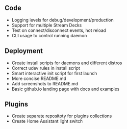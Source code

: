 ## Code
- Logging levels for debug/development/production
- Support for multiple Stream Decks
- Test on connect/disconnect events, hot reload
- CLI usage to control running daemon

## Deployment
- Create install scripts for daemons and different distros
- Correct udev rules in install script
- Smart interactive init script for first launch
- More concise README.md
- Add screenshots to README.md
- Basic github.io landing page with docs and examples

## Plugins
- Create separate repositoty for plugins collections
- Create Home Assistant light switch
